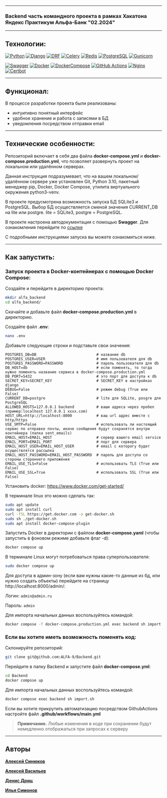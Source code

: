 ***

### Backend часть командного проекта в рамках Хакатона Яндекс Практикум Альфа-Банк "02.2024"

***

## Технологии:

[![Python](https://img.shields.io/badge/Python-%203.10-blue?style=flat-square&logo=Python)](https://www.python.org/)
[![Django](https://img.shields.io/badge/Django-%204.2-blue?style=flat-square&logo=django)](https://www.djangoproject.com/)
[![DRF](https://img.shields.io/badge/DjangoRESTFramework-%203.14.0-blue?style=flat-square&logo=django)](https://www.django-rest-framework.org/)
[![Celery](https://img.shields.io/badge/Celery-%205.3.6-blue?style=flat-square&logo=celery)](https://docs.celeryq.dev/en/stable/)
[![Redis](https://img.shields.io/badge/Redis-%205.0.1-blue?style=flat-square&logo=redis)](https://redis.io/)
[![PostgreSQL](https://img.shields.io/badge/PostgreSQL-%2013-blue?style=flat-square&logo=PostgreSQL)]([https://www.postgresql.org/])
[![Gunicorn](https://img.shields.io/badge/Gunicorn-%2020.1.0-blue?style=flat-square&logo=gunicorn)](https://gunicorn.org/)

[![Swagger](https://img.shields.io/badge/Swagger-%20?style=flat-square&logo=swagger)](https://swagger.io/)
[![Docker](https://img.shields.io/badge/Docker-%20?style=flat-square&logo=docker)](https://www.docker.com/)
[![DockerCompose](https://img.shields.io/badge/Docker_Compose-%20?style=flat-square&logo=docsdotrs)](https://docs.docker.com/compose/)
[![GitHub Actions](https://img.shields.io/badge/GitHub_Actions-%20?style=flat-square&logo=githubactions)](https://github.com/features/actions)
[![Nginx](https://img.shields.io/badge/Nginx-%20?style=flat-square&logo=nginx)](https://www.nginx.com/)
[![Certbot](https://img.shields.io/badge/certbot-%20?style=flat-square&logo=letsencrypt)](https://certbot.eff.org/)

***

## Функционал:

В процессе разработки проекта были реализованы:
- интуитивно понятный интерфейс
- удобное хранение и работа с записями в БД
- уведомления посредством отправки email

***

## Технические особенности:

Репозиторий включает в себя два файла **docker-compose.yml** и 
**docker-compose.production.yml**, что позволяет развернуть проект на
локальном или удалённом серверах.

Данная инструкция подразумевает, что на вашем локальном/удалённом сервере 
уже установлен Git, Python 3.10, пакетный менеджер pip, Docker, 
Docker Compose, утилита виртуального окружения python3-venv.

В проекте предусмотрена возможность запуска БД SQLite3 и PostgreSQL. Выбор 
БД осуществляется сменой значения CURRENT_DB на lite или postgre. 
lite = SQLite3, postgre = PostgreSQL.

В проекте настроена автодокументация с помощью **Swagger**. Для ознакомления 
перейдите по [ссылке](https://api.new.red-hand/api/docs/)

С подробными инструкциями запуска вы можете ознакомиться ниже.

***

## Как запустить:

### Запуск проекта в Docker-контейнерах с помощью Docker Compose:

Создайте и перейдите в директорию проекта:

```bash
mkdir alfa_backend
cd alfa_backend/
```

Скачайте и добавьте файл **docker-compose.production.yml** в директорию.

Cоздайте файл **.env**:

```bash
nano .env
```

Добавьте следующие строки и подставьте свои значения:
````dotenv
POSTGRES_DB=DB                           # название db
POSTGRES_USER=USER                       # имя пользователя для db
POSTGRES_PASSWORD=PASSWORD               # пароль пользователя для db
DB_HOST=db                               # если поменять, то тогда нужно поменять название сервиса в docker-compose.production.yml
DB_PORT=5432                             # это порт для доступа к db
SECRET_KEY=SECRET_KEY                    # SECRET_KEY в настройках django
DEBUG=False                              # режим debug (True или False)
CURRENT_DB=postgre                       # lite для SQLite, posgre для PostgreSQL
ALLOWED_HOSTS=127.0.0.1 backend          # ваши адреса через пробел (пример:localhost 127.0.0.1 xxxx.com)
HOST_URL=http://localhost:8000           # ваш url адрес вместе с http/https
USE_SMTP=False                           # использовать ли настоящий сервис по отправке почты, иначе сообщения будут сохранятся внутри контейнера (папка sent_emails)
EMAIL_HOST=EMAIL_HOST                    # сервер вашего email service
EMAIL_PORT=EMAIL_PORT                    # порт для сервера
EMAIL_HOST_USER=EMAIL_HOST_USER          # email с которогу будет осуществлятся рассылка
EMAIL_HOST_PASSWORD=EMAIL_HOST_PASSWORD  # пароль для доступа со стороны стороннего приложения
EMAIL_USE_TLS=False                      # использовать TLS (True или False)
EMAIL_USE_SSL=True                       # использовать SSL (True или False)
````

Установить docker: https://www.docker.com/get-started/

В терминале linux это можно сделать так:
````bash
sudo apt update
sudo apt install curl
curl -fSL https://get.docker.com -o get-docker.sh
sudo sh ./get-docker.sh
sudo apt install docker-compose-plugin 
````

Запустить Docker в директории с файлом **docker-compose.yaml** (чтобы запустить в фоновом режиме добавьте флаг -d):
````bash
docker compose up
````
В терминале Linux могут потребоваться права суперпользователя:
````bash
sudo docker compose up
````

Для доступа в админ-зону (если вам нужны какие-то данные из бд, или нужно создать объекты) перейдите на страницу http://localhost:8000/admin/:

Логин: `admin@admin.ru`

Пароль: `admin`

Для импорта начальных данных воспользуйтесь командой:
````bash
docker compose -f docker-compose.production.yml exec backend sh import.sh
````

### Если вы хотите иметь возможность поменять код:

Склонируйте репозиторий:
````bash
git clone git@github.com:ALFA-9/Backend.git
````

Перейдите в папку Backend и запустите файл **docker-compose.yml**:
````bash
cd Backend
docker compose up
````

Для импорта начальных данных воспользуйтесь командой:
````bash
docker compose exec backend sh import.sh
````

Если вы хотите прикрутить автоматизацию посредством GithubActions настройте файл **.github/workflows/main.yml**

> **Примечание.** Любые изменения в коде при сохранении будут немедленно отображаться при запросах к серверу
***

## Авторы

[**Алексей Синюков**](https://github.com/aleksey2299-1)

[**Алексей Васильев**](https://github.com/aleksey-vasilev)

[**Денис Дриц**](https://github.com/Den2605)

[**Илья Симонов**](https://github.com/ilya-simonov)
